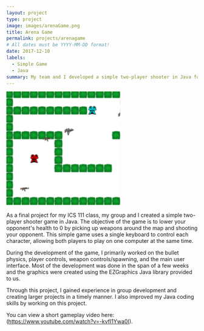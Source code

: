 ```yaml
---
layout: project
type: project
image: images/arenaGame.png
title: Arena Game
permalink: projects/arenagame
# All dates must be YYYY-MM-DD format!
date: 2017-12-10
labels:
  - Simple Game
  - Java
summary: My team and I developed a simple two-player shooter in Java for ICS 111.
---
```


<div class="ui small rounded images">
  <img class="ui image" src="../images/arenaGame.png">
</div>
 
As a final project for my ICS 111 class, my group and I created a simple two-player shooter game in Java. The objective of the game is to lower your opponent's health to 0 by picking up weapons around the map and shooting your opponent. This simple game uses a single keyboard to control each character, allowing both players to play on one computer at the same time.

During the development of the game, I primarily worked on the bullet physics, player controls, weapon controls/spawning, and the main user interface. Most of the development was done in the span of a few weeks and the graphics were created using the EZGraphics Java library provided to us. 

Through this project, I gained experience in group development and creating larger projects in a timely manner. I also improved my Java coding skills by working on this project.

You can view a short gameplay video here: (https://www.youtube.com/watch?v=-kvfI1Ywa0I).



